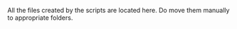 All the files created by the scripts are located here.
Do move them manually to appropriate folders.
